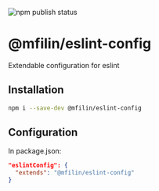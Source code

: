 ![npm publish status](https://github.com/Gortyser/eslint-config/actions/workflows/npm-publish.yml/badge.svg)

# @mfilin/eslint-config

Extendable configuration for eslint

## Installation

```bash
npm i --save-dev @mfilin/eslint-config
```

## Configuration

In package.json:

```json
"eslintConfig": {
  "extends": "@mfilin/eslint-config"
}
```
